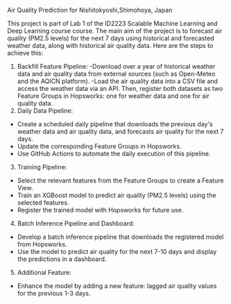 Air Quality Prediction for Nishitokyoshi,Shimohoya, Japan

This project is part of Lab 1 of the ID2223 Scalable Machine Learning and Deep Learning course course. The main aim of the project is to forecast air quality (PM2.5 levels) for the next 7 days using historical and forecasted weather data, along with historical air quality data. Here are the steps to achieve this:

1. Backfill Feature Pipeline:
-Download over a year of historical weather data and air quality data from external sources (such as Open-Meteo and the AQICN platform).
-Load the air quality data into a CSV file and access the weather data via an API. Then, register both datasets as two Feature Groups in Hopsworks: one for weather data and one for air quality data.
2. Daily Data Pipeline:
- Create a scheduled daily pipeline that downloads the previous day's weather data and air quality data, and forecasts air quality for the next 7 days.
- Update the corresponding Feature Groups in Hopsworks.
- Use GitHub Actions to automate the daily execution of this pipeline.
3. Training Pipeline:
- Select the relevant features from the Feature Groups to create a Feature View.
- Train an XGBoost model to predict air quality (PM2.5 levels) using the selected features.
- Register the trained model with Hopsworks for future use.
4.  Batch Inference Pipeline and Dashboard:
- Develop a batch inference pipeline that downloads the registered model from Hopsworks.
- Use the model to predict air quality for the next 7-10 days and display the predictions in a dashboard.
5. Additional Feature:
- Enhance the model by adding a new feature: lagged air quality values for the previous 1-3 days.

